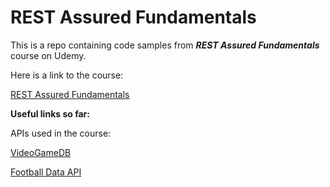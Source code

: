 # REST Assured Fundamentals

This is a repo containing code samples from **_REST Assured Fundamentals_** course on Udemy.

Here is a link to the course:

[REST Assured Fundamentals](https://www.udemy.com/course/rest-assured-fundamentals/)

**Useful links so far:**

APIs used in the course:

[VideoGameDB](https://github.com/james-willett/VideoGameDB)

[Football Data API](https://www.football-data.org/)
